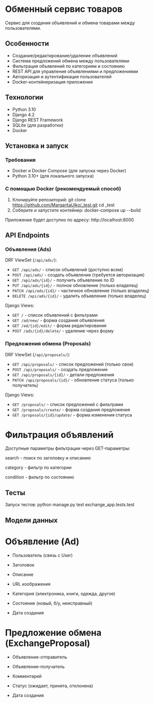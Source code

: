 # Обменный сервис товаров

Сервис для создания объявлений и обмена товарами между пользователями.

## Особенности

- Создание/редактирование/удаление объявлений
- Система предложений обмена между пользователями
- Фильтрация объявлений по категориям и состоянию
- REST API для управления объявлениями и предложениями
- Авторизация и аутентификация пользователей
- Docker-контейнеризация приложения

## Технологии

- Python 3.10
- Django 4.2
- Django REST Framework
- SQLite (для разработки)
- Docker

## Установка и запуск

### Требования

- Docker и Docker Compose (для запуска через Docker)
- Python 3.10+ (для локального запуска)

### С помощью Docker (рекомендуемый способ)

1. Клонируйте репозиторий:
git clone https://github.com/MargaritaUlko/_test.git
cd _test
2. Соберите и запустите контейнер:
docker-compose up --build

Приложение будет доступно по адресу: http://localhost:8000

## API Endpoints

### Объявления (Ads)
DRF ViewSet (`/api/ads/`):
- `GET /api/ads/` - список объявлений (доступно всем)
- `POST /api/ads/` - создать объявление (требуется авторизация)
- `GET /api/ads/{id}/` - получить объявление по ID
- `PUT /api/ads/{id}/` - полное обновление (только владелец)
- `PATCH /api/ads/{id}/` - частичное обновление (только владелец)
- `DELETE /api/ads/{id}/` - удалить объявление (только владелец)

Django Views:
- `GET /` - список объявлений с фильтрами
- `GET /ad/new/` - форма создания объявления
- `GET /ad/{id}/edit/` - форма редактирования
- `POST /ads/{id}/delete/` - удаление через форму

### Предложения обмена (Proposals)
DRF ViewSet (`/api/proposals/`):
- `GET /api/proposals/` - список предложений (только свои)
- `POST /api/proposals/` - создать предложение
- `GET /api/proposals/{id}/` - детали предложения
- `PATCH /api/proposals/{id}/` - обновление статуса (только получатель)

Django Views:
- `GET /proposals/` - список предложений с фильтрами
- `GET /proposals/create/` - форма создания предложения
- `GET /proposals/{id}/update/` - форма изменения статуса

# Фильтрация объявлений
Доступные параметры фильтрации через GET-параметры:

search - поиск по заголовку и описанию

category - фильтр по категории

condition - фильтр по состоянию

## Тесты
Запуск тестов:
python manage.py test exchange_app.tests.test

## Модели данных
# Объявление (Ad)
- Пользователь (связь с User)

- Заголовок

- Описание

- URL изображения

- Категория (электроника, книги, одежда, другое)

- Состояние (новый, б/у, неисправный)

- Дата создания

# Предложение обмена (ExchangeProposal)

- Объявление-отправитель

- Объявление-получатель

- Комментарий

- Статус (ожидает, принята, отклонена)

- Дата создания